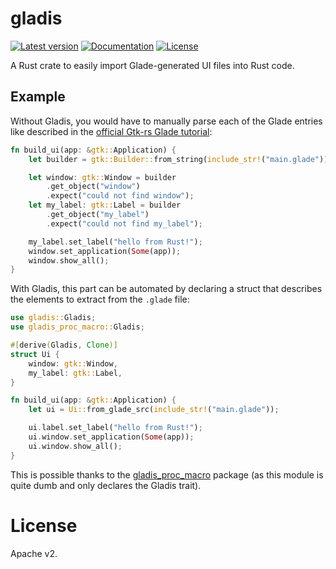 # gladis

[![Latest version](https://img.shields.io/crates/v/gladis.svg)](https://crates.io/crates/gladis)
[![Documentation](https://docs.rs/gladis/badge.svg)](https://docs.rs/gladis)
[![License](https://img.shields.io/crates/l/gladis.svg)](https://crates.io/crates/gladis)

A Rust crate to easily import Glade-generated UI files into Rust code.

## Example

Without Gladis, you would have to manually parse each of the Glade entries like
described in the [official Gtk-rs Glade
tutorial](https://gtk-rs.org/docs-src/tutorial/glade):

```rust
fn build_ui(app: &gtk::Application) {
    let builder = gtk::Builder::from_string(include_str!("main.glade"));

    let window: gtk::Window = builder
        .get_object("window")
        .expect("could not find window");
    let my_label: gtk::Label = builder
        .get_object("my_label")
        .expect("could not find my_label");

    my_label.set_label("hello from Rust!");
    window.set_application(Some(app));
    window.show_all();
}
```

With Gladis, this part can be automated by declaring a struct that describes
the elements to extract from the `.glade` file:

```rust
use gladis::Gladis;
use gladis_proc_macro::Gladis;

#[derive(Gladis, Clone)]
struct Ui {
    window: gtk::Window,
    my_label: gtk::Label,
}

fn build_ui(app: &gtk::Application) {
    let ui = Ui::from_glade_src(include_str!("main.glade"));

    ui.label.set_label("hello from Rust!");
    ui.window.set_application(Some(app));
    ui.window.show_all();
}
```

This is possible thanks to the
[gladis_proc_macro](https://crates.io/crates/gladis_proc_macro) package (as
this module is quite dumb and only declares the Gladis trait).

# License

Apache v2.
